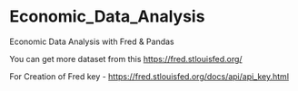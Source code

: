 # Economic_Data_Analysis

Economic Data Analysis with Fred & Pandas

You can get more dataset from this https://fred.stlouisfed.org/

For Creation of Fred key - https://fred.stlouisfed.org/docs/api/api_key.html
